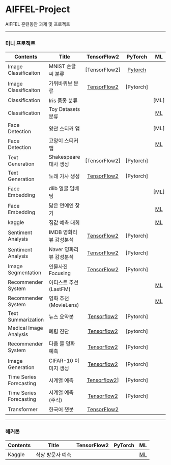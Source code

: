 # AIFFEL-Project
AIFFEL 훈련동안 과제 및 프로젝트

<hr>

### 미니 프로젝트


Contents|Title|TensorFlow2|PyTorch|ML|Level|
--------|--------|:-------:|:----------:|:-------:|:--------:|
Image Classificaiton|MNIST 손글씨 분류|[TensorFlow2]|[Pytorch](https://github.com/gjustin40/Pytorch-Cookbook/blob/master/Beginner/Pytorch5_1_CNN_Classifier_MNSIT.ipynb)||연습
Image Classificaiton|가위바위보 분류|[TensorFlow2](https://github.com/gjustin40/AIFFEL-Project/blob/main/Mini-Project/Mini-Project01/Node-Project1-Rock_Scissor_Paper.ipynb)|[Pytorch]||
Classification|Iris 품종 분류|||[ML]|연습
Classification|Toy Datasets 분류|||[ML](https://github.com/gjustin40/AIFFEL-Project/blob/main/Mini-Project/Mini-Project02/Node-Project2-Digits_Wine_BreastCancer.ipynb)|
Face Detection|왕관 스티커 앱|||[ML]|연습
Face Detection|고양이 스티커 앱|||[ML](https://github.com/gjustin40/AIFFEL-Project/blob/main/Mini-Project/Mini-Project03/Node-Project3-Cat_Sticker.ipynb)|
Text Generation|Shakespeare 대사 생성|[TensorFlow2]|[Pytorch]||연습
Text Generation|노래 가사 생성|[TensorFlow2](https://github.com/gjustin40/AIFFEL-Project/blob/main/Mini-Project/Mini-Project04/Node-Project4-Lyricist.ipynb)|[Pytorch]||
Face Embedding|dlib 얼굴 임베딩|||[ML]|연습
Face Embedding|닮은 연예인 찾기|||[ML](https://github.com/gjustin40/AIFFEL-Project/blob/main/Mini-Project/Mini-Project05/Node-Project5-Celebrity_Similarity.ipynb)|
kaggle|집값 예측 대회|||[ML](https://github.com/gjustin40/AIFFEL-Project/blob/main/Mini-Project/Mini-Project06/Node-Project6-Kaggle_House_Price_Prediction.ipynb)|
Sentiment Analysis|IMDB 영화리뷰 감성분석|[TensorFlow2](https://github.com/gjustin40/AIFFEL-Project/blob/main/Mini-Project/Mini-Project07/practice/Node-Project07-IMDb_Moive_Review_SentimentAnalysis.ipynb)|[Pytorch]||연습
Sentiment Analysis|Naver 영화리뷰 감성분석|[TensorFlow2](https://github.com/gjustin40/AIFFEL-Project/blob/main/Mini-Project/Mini-Project07/Node-Project07-Naver_MoiveReview_SentimentAnalysis.ipynb)|[Pytorch]||
Image Segmentation |인물사진 Focusing|[TensorFlow2](https://github.com/gjustin40/AIFFEL-Project/blob/main/Mini-Project/Mini-Project08/Node-Project08-Shollow_Focus.ipynb)|[Pytorch]||
Recommender System|아티스트 추천(LastFM)|||[ML](https://github.com/gjustin40/AIFFEL-Project/blob/main/Mini-Project/Mini-Project09/practice/Node-Project09-Music_Recommander.ipynb)|연습
Recommender System|영화 추천(MovieLens)|||[ML](https://github.com/gjustin40/AIFFEL-Project/blob/main/Mini-Project/Mini-Project09/Node-Project09-MovieLens_Recommander.ipynb)|
Text Summarization|뉴스 요약봇|[Tensorflow2](https://github.com/gjustin40/AIFFEL-Project/blob/main/Mini-Project/Mini-Project10/Node-Project10-News_Summary.ipynb)|[Pytorch]||
Medical Image Analysis|폐렴 진단|[Tensorflow2](https://github.com/gjustin40/AIFFEL-Project/blob/main/Mini-Project/Mini-Project11/Node-Project11-Medical_Image_Classification.ipynb)|[pytorch]||
Recommender System|다음 볼 영화 예측|[Tensorflow2](https://github.com/gjustin40/AIFFEL-Project/blob/main/Mini-Project/Mini-Project12/Node-Project12-Movie_Recommendation_SBR.ipynb)|[Pytorch]||
Image Generation|CIFAR-10 이미지 생성|[Tensorflow2](https://github.com/gjustin40/AIFFEL-Project/blob/main/Mini-Project/Mini-Project13/Node-Project13-CIFAR10_Generative.ipynb)|[Pytorch]||
Time Series Forecasting|시계열 예측|[Tensorflow2](https://github.com/gjustin40/AIFFEL-Project/blob/main/Mini-Project/Mini-Project14/Node-Project14-Forecasting_Example.ipynb)]|[Pytorch]||연습
Time Series Forecasting|시계열 예측(주식)|[Tensorflow2](https://github.com/gjustin40/AIFFEL-Project/tree/main/Mini-Project/Mini-Project14)|[Pytorch]||
Transformer|한국어 챗봇|[TensorFlow2](https://github.com/gjustin40/AIFFEL-Project/blob/main/Mini-Project/Mini-Project15/Node-Project15-Chatbot.ipynb)|||
<hr>

### 해커톤
Contents|Title|TensorFlow2|PyTorch|ML
--------|--------|:-------:|:----------:|:-------:
Kaggle |식당 방문자 예측|||[ML](https://github.com/gjustin40/AIFFEL-Project/blob/main/HACKATHON/HACKATHON1/HACKATHON1-Recruit_Restaurant_Visitor_Forecasting.ipynb)